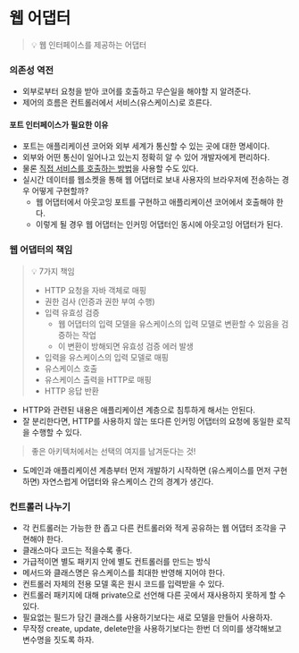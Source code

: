 # 웹 어댑터

> 💡 웹 인터페이스를 제공하는 어댑터

### 의존성 역전

* 외부로부터 요청을 받아 코어를 호출하고 무슨일을 해야할 지 알려준다.
* 제어의 흐름은 컨트롤러에서 서비스(유스케이스)로 흐른다.

#### 포트 인터페이스가 필요한 이유

* 포트는 애플리케이션 코어와 외부 세계가 통신할 수 있는 곳에 대한 명세이다.
* 외부와 어떤 통신이 일어나고 있는지 정확히 알 수 있어 개발자에게 편리하다.
* 물론 [직접 서비스를 호출하는 방법](undefined-2.md)을 사용할 수도 있다.
* 실시간 데이터를 웹소켓을 통해 웹 어댑터로 보내 사용자의 브라우저에 전송하는 경우 어떻게 구현할까?
  * 웹 어댑터에서 아웃고잉 포트를 구현하고 애플리케이션 코어에서 호출해야 한다.
  * 이렇게 될 경우 웹 어댑터는 인커밍 어댑터인 동시에 아웃고잉 어댑터가 된다.

### 웹 어댑터의 책임

> 💡 7가지 책임
>
> * HTTP 요청을 자바 객체로 매핑
> * 권한 검사 (인증과 권한 부여 수행)
> * 입력 유효성 검증
>   * 웹 어댑터의 입력 모델을 유스케이스의 입력 모델로 변환할 수 있음을 검증하는 작업
>   * 이 변환이 방해되면 유효성 검증 에러 발생
> * 입력을 유스케이스의 입력 모델로 매핑
> * 유스케이스 호출
> * 유스케이스 출력을 HTTP로 매핑
> * HTTP 응답 반환

* HTTP와 관련된 내용은 애플리케이션 계층으로 침투하게 해서는 안된다.
* 잘 분리한다면, HTTP를 사용하지 않는 또다른 인커밍 어댑터의 요청에 동일한 로직을 수행할 수 있다.

> 좋은 아키텍처에서는 선택의 여지를 남겨둔다는 것!

* 도메인과 애플리케이션 계층부터 먼저 개발하기 시작하면 (유스케이스를 먼저 구현하면) 자연스럽게 어댑터와 유스케이스 간의 경계가 생긴다.

### 컨트롤러 나누기

* 각 컨트롤러는 가능한 한 좁고 다른 컨트롤러와 적게 공유하는 웹 어댑터 조각을 구현해야 한다.
* 클래스마다 코드는 적을수록 좋다.
* 가급적이면 별도 패키지 안에 별도 컨트롤러를 만드는 방식
* 메서드와 클래스명은 유스케이스를 최대한 반영해 지어야 한다.
* 컨트롤러 자체의 전용 모델 혹은 원시 코드를 입력받을 수 있다.
* 컨트롤러 패키지에 대해 private으로 선언해 다른 곳에서 재사용하지 못하게 할 수 있다.
* 필요없는 필드가 담긴 클래스를 사용하기보다는 새로 모델을 만들어 사용하자.
* 무작정 create, update, delete만을 사용하기보다는 한번 더 의미를 생각해보고 변수명을 짓도록 하자.
